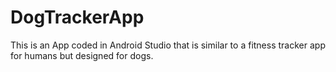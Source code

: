 # DogTrackerApp
This is an App coded in Android Studio that is similar to a fitness tracker app for humans but designed for dogs.
